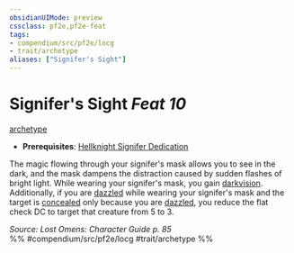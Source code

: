 ```yaml
---
obsidianUIMode: preview
cssclass: pf2e,pf2e-feat
tags:
- compendium/src/pf2e/locg
- trait/archetype
aliases: ["Signifer's Sight"]
---
```

# Signifer's Sight  *Feat 10*  
[archetype](rules/traits/archetype.md)  

- **Prerequisites**: [Hellknight Signifer Dedication](compendium/feats/hellknight-signifer-dedication-locg.md)

The magic flowing through your signifer's mask allows you to see in the dark, and the mask dampens the distraction caused by sudden flashes of bright light. While wearing your signifer's mask, you gain [darkvision](rules/abilities/darkvision.md). Additionally, if you are [dazzled](rules/conditions.md#Dazzled) while wearing your signifer's mask and the target is [concealed](rules/conditions.md#Concealed) only because you are [dazzled](rules/conditions.md#Dazzled), you reduce the flat check DC to target that creature from 5 to 3.

*Source: Lost Omens: Character Guide p. 85*  
%% #compendium/src/pf2e/locg #trait/archetype %%